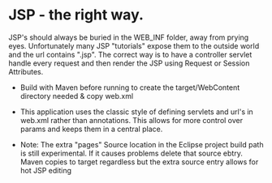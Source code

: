 # JSP - the right way.

JSP's should always be buried in the WEB_INF folder, away from prying eyes.  Unfortunately  many JSP "tutorials" expose them to the outside world and the url contains ".jsp". The correct way is to have a controller servlet handle every request and then render the JSP using Request or Session Attributes.

- Build with Maven before running to create the target/WebContent directory needed & copy web.xml  


- This application uses the classic style of defining servlets and url's in web.xml rather than annotations. This allows for more control over params and keeps them in a central place.  


- Note: The extra "pages" Source location in the Eclipse project build path is still experimental. If it causes problems delete that source ebtry.  Maven copies to target regardless but the extra source entry allows for hot JSP editing
